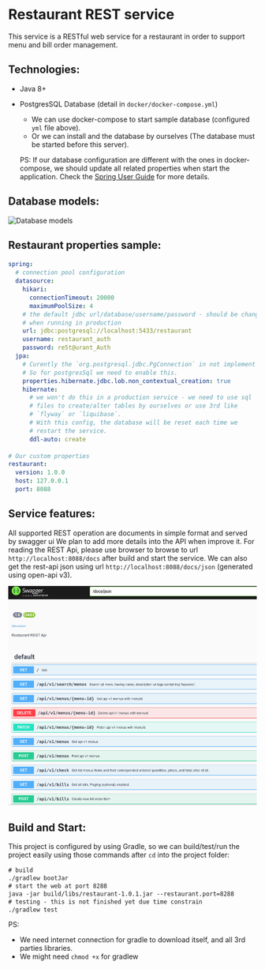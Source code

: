 # Restaurant REST service

This service is a RESTful web service for a restaurant in order to support
menu and bill order management.

## Technologies:
- Java 8+
- PostgresSQL Database (detail in `docker/docker-compose.yml`)
  
  - We can use docker-compose to start sample database (configured `yml` file above).
  - Or we can install and the database by ourselves (The database must be started
  before this server).
  
  PS: If our database configuration are different with the ones in docker-compose, 
  we should update all related properties when start the application. Check the
  [Spring User Guide](https://docs.spring.io/spring-boot/docs/current/reference/html/boot-features-external-config.html)
  for more details.

## Database models:
![Database models](http://www.plantuml.com/plantuml/proxy?src=https://raw.githubusercontent.com/gaconkzk/restaurant/cotry/db_schema.puml)

## Restaurant properties sample:
```yaml
spring:
  # connection pool configuration
  datasource:
    hikari:
      connectionTimeout: 20000
      maximumPoolSize: 4
    # the default jdbc url/database/username/password - should be change
    # when running in production
    url: jdbc:postgresql://localhost:5433/restaurant
    username: restaurant_auth
    password: re5t@urant_Auth
  jpa:
    # Curently the `org.postgresql.jdbc.PgConnection` in not implement `createClob()`
    # So for postgresSql we need to enable this.
    properties.hibernate.jdbc.lob.non_contextual_creation: true
    hibernate:
      # we won't do this in a production service - we need to use sql 
      # files to create/alter tables by ourselves or use 3rd like 
      # `flyway` or `liquibase`.
      # With this config, the database will be reset each time we 
      # restart the service.
      ddl-auto: create

# Our custom properties
restaurant:
  version: 1.0.0
  host: 127.0.0.1
  port: 8088
```

## Service features:

All supported REST operation are documents in simple format and served by swagger ui
We plan to add more details into the API when improve it. For reading the REST Api, 
please use browser to browse to url `http://localhost:8088/docs` after build and start
the service. We can also get the rest-api json using url `http://localhost:8088/docs/json`
(generated using open-api v3).

![Web UI sample](https://raw.githubusercontent.com/gaconkzk/restaurant/cotry/assets/rest-ui-01.png)

## Build and Start:
This project is configured by using Gradle, so we can build/test/run the project easily
using those commands after `cd` into the project folder:


```shell
# build
./gradlew bootJar
# start the web at port 8288
java -jar build/libs/restaurant-1.0.1.jar --restaurant.port=8288
# testing - this is not finished yet due time constrain
./gradlew test
```

PS: 
- We need internet connection for gradle to download itself, and all 3rd parties libraries.
- We might need `chmod +x` for gradlew
